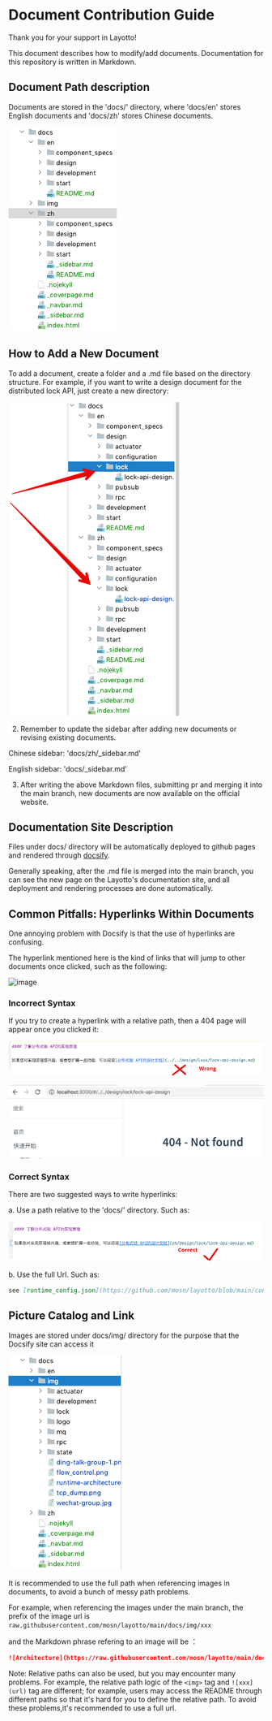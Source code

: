# Document Contribution Guide

Thank you for your support in Layotto!

This document describes how to modify/add documents. Documentation for this repository is written in Markdown.

## Document Path description

Documents are stored in the 'docs/' directory, where 'docs/en' stores English documents and 'docs/zh' stores Chinese documents.

![img_2.png](../../img/development/doc/img_2.png)

## How to Add a New Document
To add a document, create a folder and a .md file based on the directory structure. For example, if you want to write a design document for the distributed lock API, just create a new directory:

![img_1.png](../../img/development/doc/img_1.png)

2. Remember to update the sidebar after adding new documents or revising existing documents.

Chinese sidebar: 'docs/zh/_sidebar.md'

English sidebar: 'docs/_sidebar.md'

3. After writing the above Markdown files, submitting pr and merging it into the main branch, new documents are now available on the official website.

## Documentation Site Description
Files under docs/ directory will be automatically deployed to github pages and rendered through [docsify](https://docsify.js.org/#/).

Generally speaking, after the .md file is merged into the main branch, you can see the new page on the Layotto's documentation site, and all deployment and rendering processes are done automatically.

## Common Pitfalls: Hyperlinks Within Documents

One annoying problem with Docsify is that the use of hyperlinks are confusing.

The hyperlink mentioned here is the kind of links that will jump to other documents once clicked, such as the following:

![image](https://user-images.githubusercontent.com/26001097/132220354-db2b6ad0-58e4-46ed-b005-71d8134f725b.png)

### Incorrect Syntax
If you try to create a hyperlink with a relative path, then a 404 page will appear once you clicked it:

![img_6.png](../../img/development/doc/img_6.png)

![img_7.png](../../img/development/doc/img_7.png)

### Correct Syntax

There are two suggested ways to write hyperlinks:

a. Use a path relative to the 'docs/' directory. Such as:

![img_5.png](../../img/development/doc/img_5.png)

b. Use the full Url. Such as:

```markdown
see [runtime_config.json](https://github.com/mosn/layotto/blob/main/configs/runtime_config.json):
```

## Picture Catalog and Link
Images are stored under docs/img/ directory for the purpose that the Docsify site can access it

![img.png](../../img/development/doc/img.png)

It is recommended to use the full path when referencing images in documents, to avoid a bunch of messy path problems.

For example, when referencing the images under the main branch, the prefix of the image url is `raw.githubusercontent.com/mosn/layotto/main/docs/img/xxx`

and the Markdown phrase refering to an image will be ：

```markdown
![Architecture](https://raw.githubusercontent.com/mosn/layotto/main/docs/img/runtime-architecture.png)
```

Note: Relative paths can also be used, but you may encounter many problems. For example, the relative path logic of the `<img>` tag and `![xxx](url)` tag are different; for example, users may access the README through different paths so that it's hard for you to define the relative path. To avoid these problems,it's recommended to use a full url.
